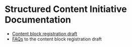 # Structured Content Initiative Documentation


* [Content block registration draft](ContentBlocks/ContentBlockRegistration.md)
* [FAQs](ContentBlocks/FAQ.md) to the content block registration draft